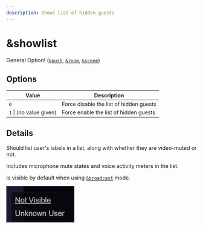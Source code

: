 ```yaml
---
description: Shows list of hidden guests
---
```


# \&showlist

General Option! ([`&push`](push.md), [`&room`](../general-settings/room.md), [`&scene`](../advanced-settings/view-parameters/scene.md))

## Options

| Value                   | Description                             |
| ----------------------- | --------------------------------------- |
| `0`                     | Force disable the list of hidden guests |
| `1` \| (no value given) | Force enable the list of hidden guests  |

## Details

Should list user's labels in a list, along with whether they are video-muted or not.&#x20;

Includes microphone mute states and voice activity meters in the list.

Is visible by default when using [`&broadcast`](../advanced-settings/view-parameters/broadcast.md) mode.

![](../.gitbook/assets/image.png)
